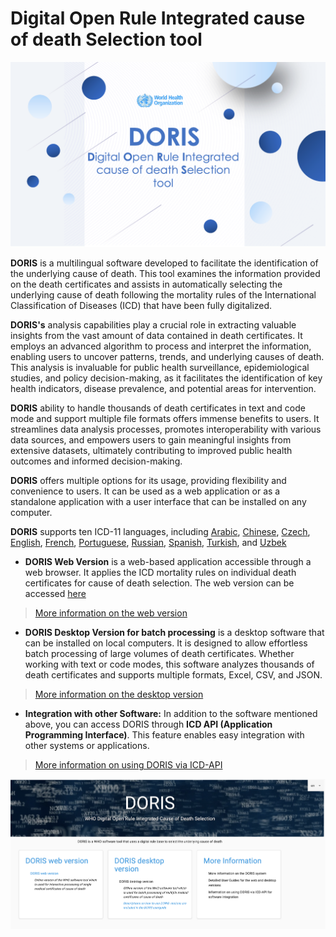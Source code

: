
# Digital Open Rule Integrated cause of death Selection tool

![dorisgraphicpicture](img/dorisgraphic.png)

**DORIS** is a multilingual software developed to facilitate the identification of the underlying cause of death. This tool examines the information provided on the death certificates and assists in automatically selecting the underlying cause of death following the mortality rules of the International Classification of Diseases (ICD) that have been fully digitalized. 

**DORIS's** analysis capabilities play a crucial role in extracting valuable insights from the vast amount of data contained in death certificates. It employs an advanced algorithm to process and interpret the information, enabling users to uncover patterns, trends, and underlying causes of death. This analysis is invaluable for public health surveillance, epidemiological studies, and policy decision-making, as it facilitates the identification of key health indicators, disease prevalence, and potential areas for intervention.

**DORIS** ability to handle thousands of death certificates in text and code mode and support multiple file formats offers immense benefits to users. It streamlines data analysis processes, promotes interoperability with various data sources, and empowers users to gain meaningful insights from extensive datasets, ultimately contributing to improved public health outcomes and informed decision-making.

**DORIS** offers multiple options for its usage, providing flexibility and convenience to users. It can be used as a web application or as a standalone application with a user interface that can be installed on any computer.

**DORIS** supports ten ICD-11 languages, including [Arabic](https://icd.who.int/doris/ar), [Chinese](https://icd.who.int/doris/zh), [Czech](https://icd.who.int/doris/cs), [English](https://icd.who.int/doris/en), [French](https://icd.who.int/doris/fr), [Portuguese](https://icd.who.int/doris/pt), [Russian](https://icd.who.int/doris/ru), [Spanish](https://icd.who.int/doris/es), [Turkish](https://icd.who.int/doris/tr), and [Uzbek](https://icd.who.int/doris/uz)

  - **DORIS Web Version** is a web-based application accessible through a web browser. It applies the ICD mortality rules on individual death certificates for cause of death selection. The web version can be accessed [here](https://icd.who.int/doris/workspace/en)

  > [More information on the web version](doris-web.md)

  - **DORIS Desktop Version for batch processing** is a desktop software that can be installed on local computers. It is designed to allow effortless batch processing of large volumes of death certificates. Whether working with text or code modes, this software analyzes thousands of death certificates and supports multiple formats, Excel, CSV, and JSON.
 > [More information on the desktop version](doris-ui.md)
  
  - **Integration with other Software:** In addition to the software mentioned above, you can access DORIS through **ICD API (Application Programming Interface)**. This feature enables easy integration with other systems or applications.
> [More information on using DORIS via ICD-API](doris-api.md)

  ![dorishomepagepicture ](img/DORIShompage24updated.png)
